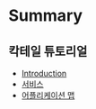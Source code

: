 # Summary

## 칵테일 튜토리얼

* [Introduction](README.md)
* [서비스](c11c-be44-c2a4.md)
* [어플리케이션 맵](c5b4-d50c-b9ac-cf00-c774-c158-b9f5.md)

